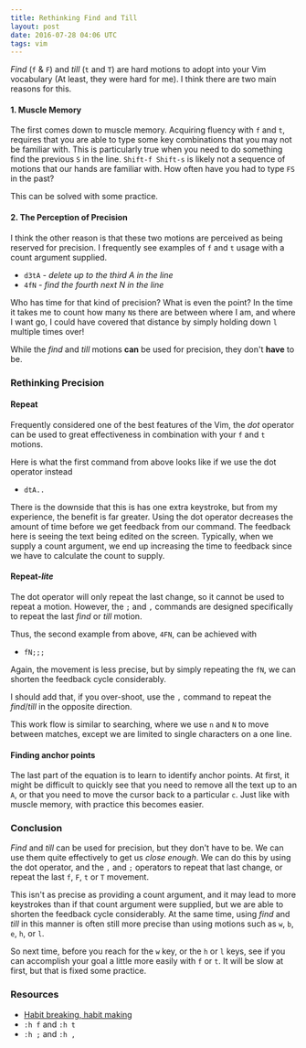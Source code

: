 ```yaml
---
title: Rethinking Find and Till
layout: post
date: 2016-07-28 04:06 UTC
tags: vim
---
```



_Find_ (`f` & `F`) and _till_ (`t` and `T`) are hard motions to adopt into your Vim vocabulary (At least, they were hard for me). I think there are two main reasons for this.

#### 1. Muscle Memory

The first comes down to muscle memory. Acquiring fluency with `f` and `t`, requires that you are able to type some key combinations that you may not be familiar with. This is particularly true when you need to do something find the previous `S` in the line. `Shift-f Shift-s` is likely not a sequence of motions that our hands are familiar with. How often have you had to type `FS` in the past?

This can be solved with some practice.


#### 2. The Perception of Precision

I think the other reason is that these two motions are perceived as being reserved for precision. I frequently see examples of `f` and `t` usage with a count argument supplied.

* `d3tA` - _delete up to the third A in the line_
* `4fN` - _find the fourth next N in the line_

Who has time for that kind of precision? What is even the point? In the time it takes me to count how many `N`s there are between where I am, and where I want go, I could have covered that distance by simply holding down `l` multiple times over!

While the _find_ and _till_ motions **can** be used for precision, they don't **have** to be.


### Rethinking Precision

#### Repeat

Frequently considered one of the best features of the Vim, the _dot_ operator can be used to great effectiveness in combination with your `f` and `t`  motions.

Here is what the first command from above looks like if we use the dot operator instead

* `dtA..`

There is the downside that this is has one extra keystroke, but from my experience, the benefit is far greater. Using the dot operator decreases the amount of time before we get feedback from our command. The feedback here is seeing the text being edited on the screen. Typically, when we supply a count argument, we end up increasing the time to feedback since we have to calculate the count to supply.


#### Repeat-_lite_

The dot operator will only repeat the last change, so it cannot be used to repeat a motion. However, the `;` and `,` commands are designed specifically to repeat the last _find_ or _till_ motion.

Thus, the second example from above, `4FN`, can be achieved with

* `fN;;;`

Again, the movement is less precise, but by simply repeating the `fN`, we can shorten the feedback cycle considerably.

I should add that, if you over-shoot, use the `,` command to repeat the _find_/_till_ in the opposite direction.

This work flow is similar to searching, where we use `n` and `N` to move between matches, except we are limited to single characters on a one line.


#### Finding anchor points

The last part of the equation is to learn to identify anchor points. At first, it might be difficult to quickly see that you need to remove all the text up to an `A`, or that you need to move the cursor back to a particular `c`. Just like with muscle memory, with practice this becomes easier.


### Conclusion

_Find_ and _till_ can be used for precision, but they don't have to be. We can use them quite effectively to get us _close enough_. We can do this by using the dot operator, and the `,` and `;` operators to repeat that last change, or repeat the last `f`, `F`, `t` or `T` movement.

This isn't as precise as providing a count argument, and it may lead to more keystrokes than if that count argument were supplied, but we are able to shorten the feedback cycle considerably. At the same time, using _find_ and _till_ in this manner is often still more precise than using motions such as `w`, `b`, `e`, `h`, or `l`.

So next time, before you reach for the `w` key, or the `h` or `l` keys, see if you can accomplish your goal a little more easily with `f` or `t`. It will be slow at first, but that is fixed some practice.

### Resources

* [Habit breaking, habit making](http://vimcasts.org/blog/2013/02/habit-breaking-habit-making/)
* `:h f` and `:h t`
* `:h ;` and `:h ,`

